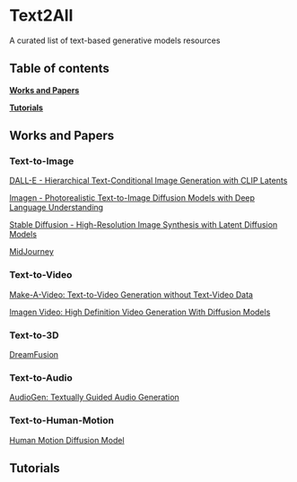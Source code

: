 # Text2All

A curated list of text-based generative models resources

## Table of contents
**[Works and Papers](#Works-and-Papers)**

**[Tutorials](#Tutorials)**

## Works and Papers

### Text-to-Image
[DALL-E - Hierarchical Text-Conditional Image Generation with CLIP Latents](https://openai.com/dall-e-2/)

[Imagen - Photorealistic Text-to-Image Diffusion Models with Deep Language Understanding](https://imagen.research.google/)

[Stable Diffusion - High-Resolution Image Synthesis with Latent Diffusion Models](https://github.com/CompVis/stable-diffusion)

[MidJourney](https://www.midjourney.com/home/)

### Text-to-Video
[Make-A-Video: Text-to-Video Generation without Text-Video Data](https://makeavideo.studio/)

[Imagen Video: High Definition Video Generation With Diffusion Models](https://imagen.research.google/video/)

### Text-to-3D
[DreamFusion](https://dreamfusionpaper.github.io/)

### Text-to-Audio
[AudioGen: Textually Guided Audio Generation](https://felixkreuk.github.io/text2audio_arxiv_samples/)

### Text-to-Human-Motion
[Human Motion Diffusion Model](https://paperswithcode.com/paper/human-motion-diffusion-model)

## Tutorials
